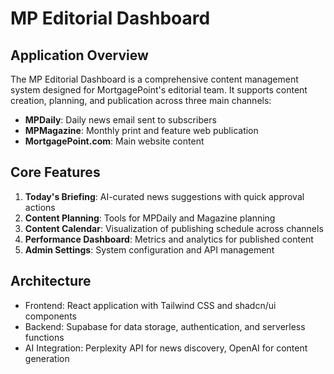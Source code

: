 
# MP Editorial Dashboard

## Application Overview
The MP Editorial Dashboard is a comprehensive content management system designed for MortgagePoint's editorial team. It supports content creation, planning, and publication across three main channels:

- **MPDaily**: Daily news email sent to subscribers
- **MPMagazine**: Monthly print and feature web publication
- **MortgagePoint.com**: Main website content

## Core Features

1. **Today's Briefing**: AI-curated news suggestions with quick approval actions
2. **Content Planning**: Tools for MPDaily and Magazine planning
3. **Content Calendar**: Visualization of publishing schedule across channels
4. **Performance Dashboard**: Metrics and analytics for published content
5. **Admin Settings**: System configuration and API management

## Architecture
- Frontend: React application with Tailwind CSS and shadcn/ui components
- Backend: Supabase for data storage, authentication, and serverless functions
- AI Integration: Perplexity API for news discovery, OpenAI for content generation
